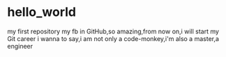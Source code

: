 # hello_world
my first repository
my fb in GitHub,so amazing,from now on,i will start my Git career
i wanna to say,i am not only a code-monkey,i'm also a master,a engineer

